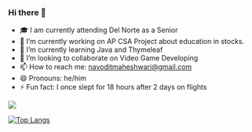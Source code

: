 ### Hi there 👋

- 🎓  I am currently attending Del Norte as a Senior
- 🔭  I’m currently working on AP CSA Project about education in stocks.
- 🌱  I’m currently learning Java and Thymeleaf
- 👯  I’m looking to collaborate on Video Game Developing
- 📫  How to reach me: navoditmaheshwari@gmail.com
- 😄  Pronouns: he/him
- ⚡  Fun fact: I once slept for 18 hours after 2 days on flights

<img src= "https://github-readme-stats.vercel.app/api?username=Navodit1603&&show_icons=true&title_color=ffffff&icon_color=bb2acf&text_color=daf7dc&bg_color=151515">

[![Top Langs](https://github-readme-stats.vercel.app/api/top-langs/?username=Navodit1603)](https://github.com/Navodit1603/github-readme-stats)

